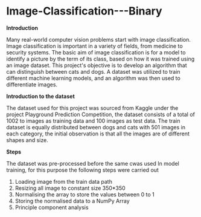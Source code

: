 # Image-Classification---Binary

**Introduction**

Many real-world computer vision problems start with image classification. Image classification is important in a variety of fields, from medicine to security systems. The basic aim of image classification is for a model to identify a picture by the term of its class, based on how it was trained using an image dataset.
This project's objective is to develop an algorithm that can distinguish between cats and dogs. A dataset was utilized to train different machine learning models, and an algorithm was then used to differentiate images.


**Introduction to the dataset**

The dataset used for this project was sourced from Kaggle under the project Playground Prediction Competition, the dataset consists of a total of 1002 to images as training data and 100 images as test data.
The train dataset is equally distributed between dogs and cats with 501 images in each category, the initial observation is that all the images are of different shapes and size.

**Steps**

The dataset was pre-processed before the same cwas used In model training, for this purpose the following steps were carried out
1. Loading image from the train data path
2. Resizing all image to constant size 350*350
3. Normalising the array to store the values between 0 to 1
4. Storing the normalised data to a NumPy Array
5. Principle component analysis
